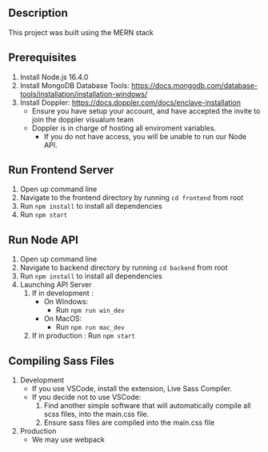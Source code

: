 ##  Description 
This project was built using the MERN stack
## Prerequisites
1. Install Node.js 16.4.0
2. Install MongoDB Database Tools: https://docs.mongodb.com/database-tools/installation/installation-windows/ 
3. Install Doppler: https://docs.doppler.com/docs/enclave-installation
    * Ensure you have setup your account, and have accepted the invite to join the doppler visualum team
    * Doppler is in charge of hosting all enviroment variables. 
        * If you do not have access, you will be unable to run our Node API.
## Run Frontend Server
1. Open up command line
2. Navigate to the frontend directory by running `cd frontend` from root
3. Run `npm install` to install all dependencies
4. Run `npm start`

## Run Node API
1. Open up command line
2. Navigate to backend directory by running `cd backend` from root
3. Run `npm install` to install all dependencies 
4. Launching API Server
    1. If in development : 
        * On Windows:
            * Run `npm run win_dev`
        * On MacOS:
            * Run `npm run mac_dev`
    2. If in production : Run `npm start`

## Compiling Sass Files 
1. Development
    * If you use VSCode, install the extension, Live Sass Compiler.
    * If you decide not to use VSCode:
        1. Find another simple software that will automatically compile all scss files, into the main.css file. 
        2. Ensure sass files are compiled into the main.css file
2. Production
    * We may use webpack
     